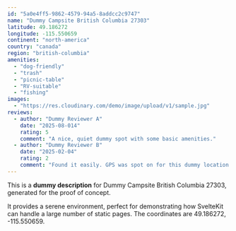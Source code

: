 ```yaml
---
id: "5a0e4ff5-9862-4579-94a5-8addcc2c9747"
name: "Dummy Campsite British Columbia 27303"
latitude: 49.186272
longitude: -115.550659
continent: "north-america"
country: "canada"
region: "british-columbia"
amenities:
  - "dog-friendly"
  - "trash"
  - "picnic-table"
  - "RV-suitable"
  - "fishing"
images:
  - "https://res.cloudinary.com/demo/image/upload/v1/sample.jpg"
reviews:
  - author: "Dummy Reviewer A"
    date: "2025-08-014"
    rating: 5
    comment: "A nice, quiet dummy spot with some basic amenities."
  - author: "Dummy Reviewer B"
    date: "2025-02-04"
    rating: 2
    comment: "Found it easily. GPS was spot on for this dummy location."
---
```


This is a **dummy description** for Dummy Campsite British Columbia 27303, generated for the proof of concept.

It provides a serene environment, perfect for demonstrating how SvelteKit can handle a large number of static pages. The coordinates are 49.186272, -115.550659.
